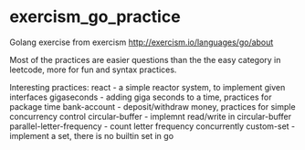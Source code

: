 # exercism_go_practice
Golang exercise from exercism http://exercism.io/languages/go/about

Most of the practices are easier questions than the the easy category in leetcode,
more for fun and syntax practices. 

Interesting practices:
react - a simple reactor system, to implement given interfaces
gigaseconds - adding giga seconds to a time, practices for package time
bank-account - deposit/withdraw money, practices for simple concurrency control
circular-buffer - implemnt read/write in circular-buffer
parallel-letter-frequency - count letter frequency concurrently
custom-set - implement a set, there is no builtin set in go 
